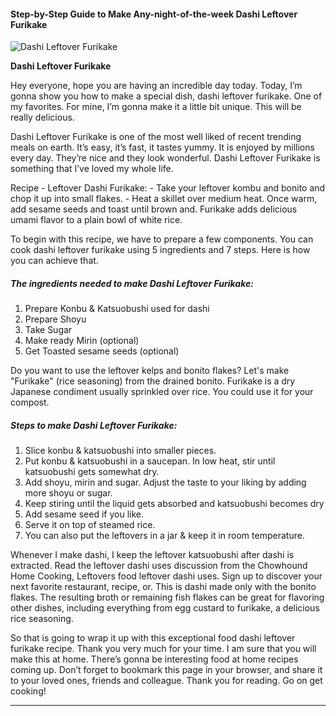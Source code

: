             

#### Step-by-Step Guide to Make Any-night-of-the-week Dashi Leftover Furikake

![Dashi Leftover Furikake](https://img-global.cpcdn.com/recipes/7d48781ffab87d3e/751x532cq70/dashi-leftover-furikake-recipe-main-photo.jpg)

**Dashi Leftover Furikake**

Hey everyone, hope you are having an incredible day today. Today, I’m gonna show you how to make a special dish, dashi leftover furikake. One of my favorites. For mine, I’m gonna make it a little bit unique. This will be really delicious.

Dashi Leftover Furikake is one of the most well liked of recent trending meals on earth. It’s easy, it’s fast, it tastes yummy. It is enjoyed by millions every day. They’re nice and they look wonderful. Dashi Leftover Furikake is something that I’ve loved my whole life.

Recipe - Leftover Dashi Furikake: - Take your leftover kombu and bonito and chop it up into small flakes. - Heat a skillet over medium heat. Once warm, add sesame seeds and toast until brown and. Furikake adds delicious umami flavor to a plain bowl of white rice.

To begin with this recipe, we have to prepare a few components. You can cook dashi leftover furikake using 5 ingredients and 7 steps. Here is how you can achieve that.

##### The ingredients needed to make Dashi Leftover Furikake:

1.  Prepare Konbu & Katsuobushi used for dashi
2.  Prepare Shoyu
3.  Take Sugar
4.  Make ready Mirin (optional)
5.  Get Toasted sesame seeds (optional)

Do you want to use the leftover kelps and bonito flakes? Let's make "Furikake" (rice seasoning) from the drained bonito. Furikake is a dry Japanese condiment usually sprinkled over rice. You could use it for your compost.

##### Steps to make Dashi Leftover Furikake:

1.  Slice konbu & katsuobushi into smaller pieces.
2.  Put konbu & katsuobushi in a saucepan. In low heat, stir until katsuobushi gets somewhat dry.
3.  Add shoyu, mirin and sugar. Adjust the taste to your liking by adding more shoyu or sugar.
4.  Keep stiring until the liquid gets absorbed and katsuobushi becomes dry
5.  Add sesame seed if you like.
6.  Serve it on top of steamed rice.
7.  You can also put the leftovers in a jar & keep it in room temperature.

Whenever I make dashi, I keep the leftover katsuobushi after dashi is extracted. Read the leftover dashi uses discussion from the Chowhound Home Cooking, Leftovers food leftover dashi uses. Sign up to discover your next favorite restaurant, recipe, or. This is dashi made only with the bonito flakes. The resulting broth or remaining fish flakes can be great for flavoring other dishes, including everything from egg custard to furikake, a delicious rice seasoning.

So that is going to wrap it up with this exceptional food dashi leftover furikake recipe. Thank you very much for your time. I am sure that you will make this at home. There’s gonna be interesting food at home recipes coming up. Don’t forget to bookmark this page in your browser, and share it to your loved ones, friends and colleague. Thank you for reading. Go on get cooking!

* * *